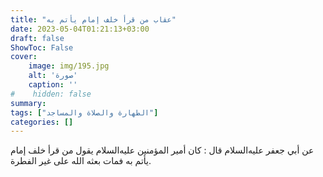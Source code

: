 ```yaml
---
title: "عقاب من قرأ خلف إمام يأتم به"
date: 2023-05-04T01:21:13+03:00
draft: false
ShowToc: False
cover:
    image: img/195.jpg
    alt: 'صورة'
    caption: ''
#    hidden: false
summary: 
tags: ["الطهارة والصلاة والمساجد"]
categories: []
---
```

عن
أبي جعفر عليه‌السلام قال : كان أمير المؤمنين عليه‌السلام يقول من قرأ خلف إمام
يأتم به فمات بعثه الله على غير الفطرة.

